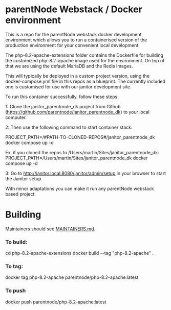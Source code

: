 # parentNode Webstack / Docker environment

This is a repo for the parentNode webstack docker development environment which allows you to run a containerised version of the production environment for your convenient local development.

The php-8.2-apache-extensions folder contains the Dockerfile for building the customized php-8.2-apache image used for the environment. On top of that we are using the default MariaDB and the Redis images.

This will typically be deployed in a custom project version, using the docker-compose.yml file in this repos as a blueprint. The currently included one is customised for use with our janitor development site.


To run this container successfully, follow these steps:

1: Clone the janitor_parentnode_dk project from Github (https://github.com/parentnode/janitor_parentnode_dk) to your local computer.


2: Then use the following command to start container stack:

PROJECT_PATH=/#PATH-TO-CLONED-REPOS#/janitor_parentnode_dk docker compose up -d

Fx, if you cloned the repos to /Users/martin/Sites/janitor_parentnode_dk:
PROJECT_PATH=/Users/martin/Sites/janitor_parentnode_dk docker compose up -d


3: Go to http://janitor.local:8080/janitor/admin/setup in your browser to start the Janitor setup.


With minor adaptations you can make it run any parentNode webstack based project.


# Building

Maintainers should see [MAINTAINERS.md](MAINTAINERS.md).

### To build:

cd php-8.2-apache-extensions
docker build --tag "php-8.2-apache" .


### To tag:

docker tag php-8.2-apache parentnode/php-8.2-apache:latest


### To push

docker push parentnode/php-8.2-apache:latest
